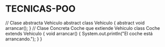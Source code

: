 # TECNICAS-POO
// Clase abstracta Vehiculo abstract class Vehiculo {     abstract void arrancar(); }  // Clase Concreta Coche que extiende Vehiculo class Coche extends Vehiculo {     void arrancar() {         System.out.println("El coche está arrancando.");     } }
